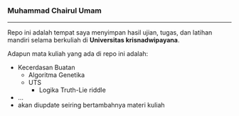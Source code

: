 ### Muhammad Chairul Umam

---
Repo ini adalah tempat saya menyimpan hasil ujian, tugas, dan latihan mandiri selama berkuliah di **Universitas krisnadwipayana**.

Adapun mata kuliah yang ada di repo ini adalah:
* Kecerdasan Buatan
  * Algoritma Genetika
  * UTS
    * Logika Truth-Lie riddle
* ...
* akan diupdate seiring bertambahnya materi kuliah